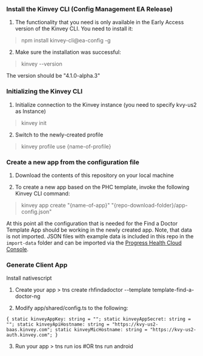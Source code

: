 ### Install the Kinvey CLI (Config Management EA Release)

1. The functionality that you need is only available in the Early Access version of the Kinvey CLI. You need to install it:
> npm install kinvey-cli@ea-config -g

2. Make sure the installation was successful:
> kinvey --version

The version should be "4.1.0-alpha.3"

### Initializing the Kinvey CLI

1. Initialize connection to the Kinvey instance (you need to specify kvy-us2 as Instance)
> kinvey init

2. Switch to the newly-created profile
> kinvey profile use {name-of-profile}

### Create a new app from the configuration file

1. Download the contents of this repository on your local machine

2. To create a new app based on the PHC template, invoke the following Kinvey CLI command:
> kinvey app create "{name-of-app}" "{repo-download-folder}/app-config.json"

At this point all the configuration that is needed for the Find a Doctor Template App should be working in the newly created app. Note, that data is not imported. JSON files with example data is included in this repo in the `import-data` folder and can be imported via the [Progress Health Cloud Console](https://healthcloud.kinvey.com).

### Generate Client App
Install nativescript

1. Create your app > tns create rhfindadoctor --template template-find-a-doctor-ng

2. Modify app/shared/config.ts to the following:

``` export class Config
{ static kinveyAppKey: string = ""; static kinveyAppSecret: string = ""; static kinveyApiHostname: string = "https://kvy-us2-baas.kinvey.com"; static kinveyMicHostname: string = "https://kvy-us2-auth.kinvey.com"; }
```

3. Run your app > tns run ios #OR tns run android
